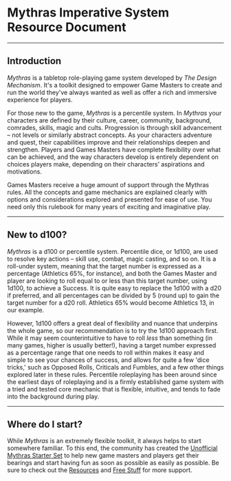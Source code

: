 # Mythras Imperative System Resource Document

---
## Introduction 

_Mythras_  is a tabletop role-playing game system developed by _The Design Mechanism_. It's a toolkit designed to empower Game Masters to create and run the world they've always wanted as well as offer a rich and immersive experience for players.

For those new to the game, _Mythras_ is a percentile system. In _Mythras_ your characters are defined by their culture, career, community, background, comrades, skills, magic and cults. Progression is through skill advancement – not levels or similarly abstract concepts. As your characters adventure and quest, their capabilities improve and their relationships deepen and strengthen. Players and Games Masters have complete flexibility over what can be achieved, and the way characters develop is entirely dependent on choices players make, depending on their characters’ aspirations and motivations.

Games Masters receive a huge amount of support through the Mythras rules. All the concepts and game mechanics are explained clearly with options and considerations explored and presented for ease of use. You need only this rulebook for many years of exciting and imaginative play.

---
## New to d100?

_Mythras_ is a d100 or percentile system. Percentile dice, or 1d100, are used to resolve key actions – skill use, combat, magic casting, and so on. It is a roll-under system, meaning that the target number is expressed as a percentage (Athletics 65%, for instance), and both the Games Master and player are looking to roll equal to or less than this target number, using 1d100, to achieve a Success. It is quite easy to replace the 1d100 with a d20 if preferred, and all percentages can be divided by 5 (round up) to gain the target number for a d20 roll. Athletics 65% would become Athletics 13, in our example.

However, 1d100 offers a great deal of flexibility and nuance that underpins the whole game, so our recommendation is to try the 1d100 approach first. While it may seem counterintuitive to have to roll _less_ than something (in many games, higher is usually better!), having a target number expressed as a percentage range that one needs to roll within makes it easy and simple to see your chances of success, and allows for quite a few 'dice tricks,' such as Opposed Rolls, Criticals and Fumbles, and a few other things explored later in these rules. Percentile roleplaying has been around since the earliest days of roleplaying and is a firmly established game system with a tried and tested core mechanic that is flexible, intuitive, and tends to fade into the background during play.

---
## Where do I start?

While _Mythras_ is an extremely flexible toolkit, it always helps to start somewhere familiar. To this end, the community has created the [Unofficial Mythras Starter Set](0003_Resources_for_Mythras.md) to help new game masters and players get their bearings and start having fun as soon as possible as easily as possible. Be sure to check out the [Resources](0003_Resources_for_Mythras.md) and [Free Stuff](0004_Free_Stuff.md) for more support.
